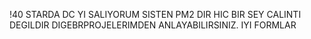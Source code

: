 
!40 STARDA DC YI SALIYORUM SISTEN PM2 DIR HIC BIR SEY CALINTI DEGILDIR DIGEBRPROJELERIMDEN ANLAYABILIRSINIZ. IYI FORMLAR
